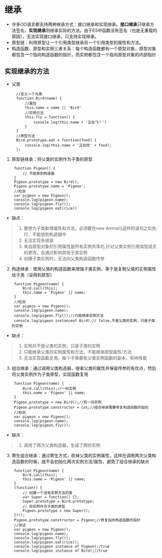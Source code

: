 # 继承  
* 许多OO语言都支持两种继承方式：接口继承和实现继承。**接口继承**只继承方法签名，**实现继承**则继承实际的方法。由于ES中函数没有签名（也是无重载的原因），无法实现接口继承，只支持实现继承。
* 原型链：利用原型让一个引用类型继承另一个引用类型的属性和方法。
* 构造函数、原型和实例三者关系：每个构造函数都有一个原型对象，原型对象都包含一个指向构造函数的指针，而实例都包含一个指向原型对象的内部指针
## 实现继承的方法
* 父类  

        //定义一个鸟类
        function Bird(name) {
            //属性
            this.name = name || 'Bird'
            //实例方法
            this.fly = function() {
                console.log(this.name + '正在飞！')
            }
        }
        //原型方法
        Bird.prototype.eat = function(food) {
            console.log(this.name + '正在吃' + food);
        };
1. 原型链继承：将父类的实例作为子类的原型

        function Pigeon() {
            // 不能放到构造器
        }
        Pigeon.prototype = new Bird();
        Pigeon.prototype.name = 'Pigeon';
        //检测
        var pigeon = new Pigeon();
        console.log(pigeon.name);
        console.log(pigeon.fly());
        console.log(pigeon.eat(rice))
* 缺点：  
> 1. 要想为子类新增属性和方法，必须要在new Animal()这样的语句之后执行，不能放到构造器中
> 2. 无法实现多继承
> 3. 来自原型对象的引用属性是所有实例共享的,针对父类实例引用类型成员的更改，会通过影响其他子类实例
> 4. 创建子类实例时，无法向父类构造函数传参
2. 构造继承：使用父类的构造函数来增强子类实例，等于是复制父类的实例属性给子类（没用到原型）

        function Pigeon(name) {
            Bird.call(this);
            this.name = 'Pigeon' || name;
        }
        //检测
        var pigeon = new Pigeon();
        console.log(pigeon.name);
        console.log(pigeon.fly());//只能继承实例方法
        console.log(pigeon instanceof Bird);// false,不是父类的实例，只是子类的实例
* 缺点：
> 1. 实例并不是父类的实例，只是子类的实例
> 2. 只能继承父类的实例属性和方法，不能继承原型属性/方法
> 3. 无法实现函数复用，每个子类都有父类实例函数的副本，影响性能
3. 组合继承：通过调用父类构造器，继承父类的属性并保留传参的有优点，然后将父类实例作为子类原型，实现函数复用

        function Pigeon(name) {
            Bird.call(this);//一份实例
            this.name = 'Pigeon' || name;
        }
        Pigeon.prototype = new Bird();//另一份实例
        Pigeon.prototype.constructor = Cat;//组合继承需要修复构造函数的指向
        //检测
        var pigeon = new Pigeon();
        console.log(pigeon.name);
        console.log(pigeon.fly());
* 缺点：
> 1. 调用了两次父类构造器，生成了两份实例
3. 寄生组合继承：通过寄生方式，砍掉父类的实例属性，这样在调用两次父类构造函数的时候，就不会初始化两次实例方法/属性，避免了组合继承的缺点

        function Pigeon(name) {
            Bird.call(this);
            this.name = 'Pigeon' || name;
        }
        (function() {
            // 创建一个没有实例方法的类
            var Super = function() {};
            Super.prototype = Bird.prototype;
            // 将实例作为子类的原型
            Pigeon.prototype = new Super();
        })();
        Pigeon.prototype.constructor = Pigeon;//修复指向构造函数的指针
        //测试
        var pigeon = new Pigeon();
        console.log(pigeon.name);
        console.log(pigeon.fly());
        console.log(pigeon.eat(rice));
        console.log(pigeon instance of Pigeon);/true
        console.log(pigeon instance of Bird);//true